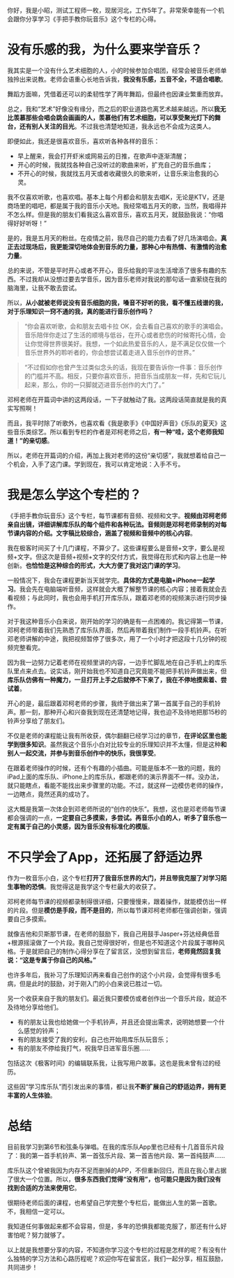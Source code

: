 你好，我是小昭，测试工程师一枚，现居河北，工作5年了。非常荣幸能有一个机会跟你分享学习《手把手教你玩音乐》这个专栏的心得。

# 没有乐感的我，为什么要来学音乐？

我其实是一个没有什么艺术细胞的人，小的时候参加合唱团，经常会被音乐老师单独拎出来说教。老师会语重心长地告诉我，**我没有乐感，五音不全，不适合唱歌**。

舞蹈方面嘛，凭借着还可以的柔韧性学了两年舞蹈，但最终也因课业繁重而放弃。

总之，我和“艺术”好像没有缘分，而之后的职业道路也离艺术越来越远。所以**我无比羡慕那些会唱会跳会画画的人，羡慕他们有艺术细胞，可以享受聚光灯下的舞台，还有别人关注的目光**。不过我也清楚地知道，我永远也不会成为这类人。

即便如此，我还是很喜欢音乐，喜欢听各种各样的音乐：

- 早上醒来，我会打开虾米或网易云的日推，在歌声中逐渐清醒；
- 开心的时候，我就找各种自己没听过的歌曲来听，扩充自己的音乐曲库；
- 不开心的时候，我就找五月天或者收藏很久的歌来听，让音乐来治愈我的心灵。

我不仅喜欢听歌，也喜欢唱。基本上每个月都会和朋友去唱K，无论是KTV，还是商场里的唱吧，都是属于我的音乐小天地。我经常唱五月天的歌，当然，我唱得并不怎么样。但是我的朋友们看我这么喜欢音乐，喜欢五月天，就鼓励我说：“你唱得好好听呀！”

是的，我是五月天的粉丝。在疫情之前，我尽自己的能力去看了好几场演唱会。**真正去过现场后，我更能深切地体会到音乐的力量，那种心中有热情、有激情的治愈力量**。

总的来说，不管是平时开心或者不开心，音乐给我的平淡生活增添了很多有趣的东西。不过我却从没想过要去学音乐，因为音乐老师对我说的那句话一直萦绕在我的脑海里，让我不敢去尝试。

所以，**从小就被老师说没有音乐细胞的我，嗓音不好听的我，看不懂五线谱的我，对于乐理知识一窍不通的我，真的能进行音乐创作吗？**

> “你会喜欢听歌，会和朋友去唱卡拉 OK，会去看自己喜欢的歌手的演唱会。音乐陪伴你走过了生活的顺境与低谷，在开心或者悲伤的时候寄托心情，会让你觉得世界很美好。我想，一个如此热爱音乐的人，是不满足仅仅做一个音乐世界外的聆听者的，你会想尝试着走进入音乐创作的世界。”

> “不过假如你也曾产生过类似念头的话，我现在要告诉你一件事：音乐创作的门槛并不高。相反，只要你喜欢音乐，把音乐当成朋友一样，先和它玩儿起来，那么，你的一只脚就迈进音乐创作的大门了。”

邓柯老师在开篇词中讲的这两段话，一下子就触动了我。这两段话简直就是我的真实写照啊！

而且，我平时除了听歌外，也喜欢看《我是歌手》《中国好声音》《乐队的夏天》这些音乐类综艺。所以看到专栏的作者是邓柯老师之后，**有一种“哇，这个老师我知道！”的亲切感**。

所以，老师在开篇词的介绍，再加上我对老师的这份“亲切感”，我就想着给自己一个机会，入手了这门课。学到现在，我可以肯定地说：入手不亏。

# 我是怎么学这个专栏的？

《手把手教你玩音乐》这个专栏，每节课都有音频、视频和文字。**视频由邓柯老师亲自出镜，详细讲解库乐队的每个组件和各种玩法。音频则是邓柯老师录制的对每节课内容的介绍。文字稿比较综合，涵盖了视频和音频中的核心内容**。

我在极客时间买了十几门课程，不算少了。这些课程要么是音频+文字，要么是视频+文字。但这次是音频+视频+文字的交付方式，我觉得在形式和内容上也是一种创新。**也恰恰是这种综合的形式，大大方便了我对这门课的学习**。

一般情况下，我会在课程更新当天就学完。**具体的方式是电脑+iPhone一起学习**。我会先在电脑端听音频，这样就会大概了解整节课的核心内容；接着我就会去看视频；与此同时，我也会用手机打开库乐队，跟着邓老师的视频演示进行同步操作。

对于我这种音乐小白来说，刚开始的学习的确是有一点困难的。我记得第一节课，邓柯老师带着我们先熟悉了库乐队界面，然后再带着我们制作一段手机铃声。在听邓老师讲解的中途，我把视频暂停了很多次，用了一个小时才把这段十几分钟的视频完整看完。

因为我一边努力记着老师在视频里讲的内容，一边手忙脚乱地在自己手机上的库乐队里点来点去。说实话，刚开始我也不知道自己究竟能不能把手机铃声做出来，但**库乐队仿佛有一种魔力，一旦打开上手之后就停不下来了，我在不停地摸索着、尝试着**。

开心的是，最后跟着邓柯老师的步骤，我终于做出来了第一首属于自己的手机铃声。那一刻，那种开心和兴奋我到现在还清楚地记得，我也迫不及待地把那15秒的铃声分享给了朋友们。

不仅是老师的课程能让我有所收获，偶尔翻翻已经学习过的章节，**在评论区里也能学到很多知识**。虽然我这个音乐小白对比较专业的乐理知识并不太懂，但是这种**和别人一起交流，并参与到音乐创作中的快乐，我很享受**。

在跟着老师操作的时候，还有个有趣的小插曲。可能是版本不一致的问题，我的iPad上面的库乐队、iPhone上的库乐队，都跟老师的演示界面不一样。没办法，就只能瞎点，看能不能找出来步骤里的功能。不过，就这样一边模仿老师的操作，一边瞎点，竟然还真的成功了。

这大概是我第一次体会到邓老师所说的“创作的快乐”。我想，这也是邓老师每节课都会强调的一点，**一定要自己多摸索，多尝试。再音乐小白的人，听多了音乐也一定有属于自己的小灵感，因为音乐没有标准化的模版**。

# 不只学会了App，还拓展了舒适边界

作为一枚音乐小白，这个专栏**打开了我音乐世界的大门，并且带我克服了对学习陌生事物的恐惧**。我觉得这是我学这个专栏最大的收获了。

邓柯老师每节课的视频都录制得很详细，只要慢慢来，跟着操作，就能模仿出一样的片段。但是**模仿是手段，而不是目的**，所以每节课邓柯老师都在强调创新，强调要自己多摸索。

就像吉他和贝斯那节课，在老师的鼓励下，我自己用鼓手Jasper+芬达经典低音+根源摇滚做了一个片段。我自己觉得很好听，但是也不知道这个片段属于哪种风格。于是就把自己的制作心得分享在了留言区，没想到留言后，**老师竟然回复我说：“这是专属于你自己的风格。”**

也许多年后，我补习了乐理知识再来看自己创作的这个小片段，会觉得有很多毛病，但是此时的鼓励，对于刚入门的小白来说已胜过一切。

另一个收获来自于我的朋友们。最近我只要模仿或者创作出一个音乐片段，就迫不及待地分享给他们。

- 有的朋友让我也给她做一个手机铃声，并且还会提出需求，说明她想要一个什么感觉的铃声；
- 有的朋友接受了我的安利，自己也开始用库乐队玩音乐；
- 有的朋友不停给我打气，祝我早日进军音乐圈……

包括这次《极客时间》的编辑联系我，让我写用户故事。这也是我未曾有过的经历。

这些因“学习库乐队”而引发出来的事情，都让我**不断扩展自己的舒适边界，拥有更丰富的人生体验**。

# 总结

目前我学习到第6节和弦条与弹唱。在我的库乐队App里也已经有十几首音乐片段了：我的第一首手机铃声、第一首弦乐片段、第一首吉他片段、第一首纯鼓声……

库乐队这个曾被我因为内存不足而删掉的APP，不但重新回归，而且在我心里占据了很大一个位置。所以，**很多东西我们觉得“没有用”，也可能只是因为我们没有找到合适的方法来使用它**。

很期待老师后面的课程，也希望自己学完整个专栏后，能做出人生的第一首歌。不，我相信一定可以。

我知道任何事做起来都不会容易，但是，多年的恐惧我都能克服了，那还有什么好害怕呢？努力就够了。

以上就是我想要分享的内容，不知道你学习这个专栏的过程是怎样的呢？有没有什么独特的学习方法和心路历程呢？欢迎你写在留言区，我们一起分享，相互鼓励，共同进步！